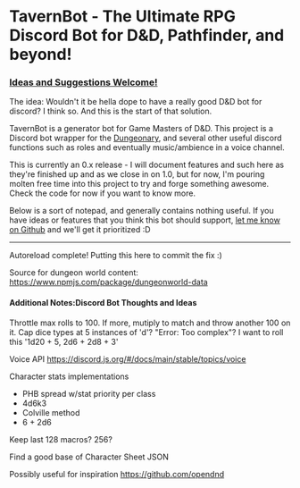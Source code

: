 # TavernBot - The Ultimate RPG Discord Bot for D&D, Pathfinder, and beyond!
### [Ideas and Suggestions Welcome!](https://github.com/JakeRunsDnD/tavernbot/issues)

The idea: Wouldn't it be hella dope to have a really good D&D bot for discord? I think so. And this is the start of that solution.

TavernBot is a generator bot for Game Masters of D&D. This project is a Discord bot wrapper for the [Dungeonary](https://www.npmjs.com/package/dungeonary), and several other useful discord functions such as roles and eventually music/ambience in a voice channel.

This is currently an 0.x release - I will document features and such here as they're finished up and as we close in on 1.0, but for now, I'm pouring molten free time into this project to try and forge something awesome. Check the code for now if you want to know more.

Below is a sort of notepad, and generally contains nothing useful. If you have ideas or features that you think this bot should support, [let me know on Github](https://github.com/JakeRunsDnD/tavernbot/issues) and we'll get it prioritized :D

---

Autoreload complete! Putting this here to commit the fix :)

Source for dungeon world content: https://www.npmjs.com/package/dungeonworld-data

#### Additional Notes:Discord Bot Thoughts and Ideas
Throttle max rolls to 100. If more, mutiply to match and throw another 100 on it.
Cap dice types at 5 instances of 'd'? "Error: Too complex"?
I want to roll this '1d20 + 5, 2d6 + 2d8 + 3'

Voice API https://discord.js.org/#/docs/main/stable/topics/voice

Character stats implementations
- PHB spread w/stat priority per class
- 4d6k3
- Colville method
- 6 + 2d6

Keep last 128 macros? 256?

Find a good base of Character Sheet JSON

Possibly useful for inspiration https://github.com/opendnd

